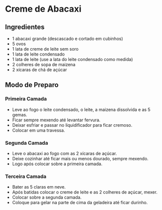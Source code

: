 # Creme de Abacaxi

## Ingredientes

- 1 abacaxi grande (descascado e cortado em cubinhos)
- 5 ovos
- 1 lata de creme de leite sem soro
- 1 lata de leite condensado
- 1 lata de leite (use a lata do leite condensado como medida)
- 2 colheres de sopa de maizena
- 2 xícaras de chá de açúcar

## Modo de Preparo

### Primeira Camada

- Leve ao fogo o leite condensado, o leite, a maizena dissolvida e as 5 gemas.
- Ficar sempre mexendo até levantar fervura.
- Deixar esfriar e passar no liquidificador para ficar cremoso.
- Colocar em uma travessa.

### Segunda Camada

- Leve o abacaxi ao fogo com as 2 xícaras de açúcar.
- Deixe cozinhar até ficar mais ou menos dourado, sempre mexendo.
- Logo após colocar sobre a primeira camada.

### Terceira Camada

- Bater as 5 claras em neve.
- Após batidas colocar o creme de leite e as 2 colheres de açúcar, mexer.
- Colocar sobre a segunda camada.
- Coloque para gelar na parte de cima da geladeira até ficar durinho.
